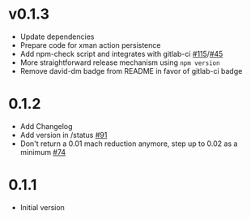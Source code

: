 # v0.1.3
  * Update dependencies
  * Prepare code for xman action persistence
  * Add npm-check script and integrates with gitlab-ci [#115](devteamreims/4ME#115)/[#45](devteamreims/4ME#45)
  * More straightforward release mechanism using `npm version`
  * Remove david-dm badge from README in favor of gitlab-ci badge
  
# 0.1.2
  * Add Changelog
  * Add version in /status [#91](https://github.com/devteamreims/4ME/issues/91)
  * Don't return a 0.01 mach reduction anymore, step up to 0.02 as a minimum [#74](https://github.com/devteamreims/4ME/issues/74)

# 0.1.1
  * Initial version
